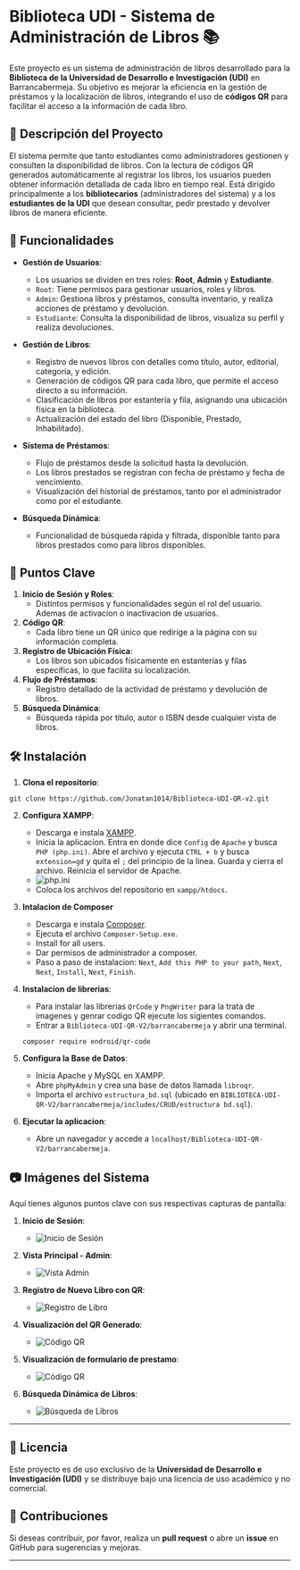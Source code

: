 # Biblioteca UDI - Sistema de Administración de Libros 📚

Este proyecto es un sistema de administración de libros desarrollado para la **Biblioteca de la Universidad de Desarrollo e Investigación (UDI)** en Barrancabermeja. Su objetivo es mejorar la eficiencia en la gestión de préstamos y la localización de libros, integrando el uso de **códigos QR** para facilitar el acceso a la información de cada libro.

## 📌 Descripción del Proyecto

El sistema permite que tanto estudiantes como administradores gestionen y consulten la disponibilidad de libros. Con la lectura de códigos QR generados automáticamente al registrar los libros, los usuarios pueden obtener información detallada de cada libro en tiempo real. Está dirigido principalmente a los **bibliotecarios** (administradores del sistema) y a los **estudiantes de la UDI** que desean consultar, pedir prestado y devolver libros de manera eficiente.

## 🚀 Funcionalidades

- **Gestión de Usuarios**:
  - Los usuarios se dividen en tres roles: **Root**, **Admin** y **Estudiante**.
  - `Root`: Tiene permisos para gestionar usuarios, roles y libros.
  - `Admin`: Gestiona libros y préstamos, consulta inventario, y realiza acciones de préstamo y devolución.
  - `Estudiante`: Consulta la disponibilidad de libros, visualiza su perfil y realiza devoluciones.

- **Gestión de Libros**:
  - Registro de nuevos libros con detalles como título, autor, editorial, categoría, y edición.
  - Generación de códigos QR para cada libro, que permite el acceso directo a su información.
  - Clasificación de libros por estantería y fila, asignando una ubicación física en la biblioteca.
  - Actualización del estado del libro (Disponible, Prestado, Inhabilitado).

- **Sistema de Préstamos**:
  - Flujo de préstamos desde la solicitud hasta la devolución.
  - Los libros prestados se registran con fecha de préstamo y fecha de vencimiento.
  - Visualización del historial de préstamos, tanto por el administrador como por el estudiante.

- **Búsqueda Dinámica**:
  - Funcionalidad de búsqueda rápida y filtrada, disponible tanto para libros prestados como para libros disponibles.

## 🎯 Puntos Clave

1. **Inicio de Sesión y Roles**:
   - Distintos permisos y funcionalidades según el rol del usuario. Ademas de activacion o inactivacion de usuarios.
2. **Código QR**:
   - Cada libro tiene un QR único que redirige a la página con su información completa.
3. **Registro de Ubicación Física**:
   - Los libros son ubicados físicamente en estanterías y filas específicas, lo que facilita su localización.
4. **Flujo de Préstamos**:
   - Registro detallado de la actividad de préstamo y devolución de libros.
5. **Búsqueda Dinámica**:
   - Búsqueda rápida por título, autor o ISBN desde cualquier vista de libros.

## 🛠 Instalación

1. **Clona el repositorio**: 
```
git clone https://github.com/Jonatan1014/Biblioteca-UDI-QR-v2.git
```
2. **Configura XAMPP**:
   - Descarga e instala [XAMPP](https://sourceforge.net/projects/xampp/files/XAMPP%20Windows/8.2.12/xampp-windows-x64-8.2.12-0-VS16-installer.exe).
   - Inicia la aplicacion. Entra en donde dice `Config` de `Apache` y busca `PHP (php.ini)`. Abre el archivo y ejecuta `CTRL + b` y busca `extension=gd` y quita el `;` del principio de la linea. Guarda y cierra el archivo. Reinicia el servidor de Apache.
   - ![php.ini](imagesdoc/php.ini.png)
   - Coloca los archivos del repositorio en `xampp/htdocs`.
3. **Intalacion de Composer**
   - Descarga e instala [Composer](https://getcomposer.org/download/).
   - Ejecuta el archivo `Composer-Setup.exe`.
   - Install for all users.
   - Dar permisos de administrador a composer.
   - Paso a paso de instalacion: `Next`, `Add this PHP to your path`, `Next`, `Next`, `Install`, `Next`, `Finish`.
5. **Instalacion de librerias**:
   - Para instalar las librerias `QrCode` y `PngWriter` para la trata de imagenes y genrar codigo QR ejecute los sigientes comandos.
   - Entrar a `Biblioteca-UDI-QR-V2/barrancabermeja` y abrir una terminal.
   ```
   composer require endroid/qr-code

   ```

4. **Configura la Base de Datos**:
   - Inicia Apache y MySQL en XAMPP.
   - Abre `phpMyAdmin` y crea una base de datos llamada `libroqr`.
   - Importa el archivo `estructura_bd.sql` (ubicado en `BIBLIOTECA-UDI-QR-V2/barrancabermeja/includes/CRUD/estructura bd.sql`).
5. **Ejecutar la aplicacion**:
   - Abre un navegador y accede a `localhost/Biblioteca-UDI-QR-V2/barrancabermeja`.

## 📷 Imágenes del Sistema

Aquí tienes algunos puntos clave con sus respectivas capturas de pantalla:

1. **Inicio de Sesión**:
   - ![Inicio de Sesión](imagesdoc/LogIn.png)

2. **Vista Principal - Admin**:
   - ![Vista Admin](imagesdoc/HomeRoot.png)

3. **Registro de Nuevo Libro con QR**:
   - ![Registro de Libro](imagesdoc/BookRegister.png)

4. **Visualización del QR Generado**:
   - ![Código QR](imagesdoc/QRGenerate.png)

5. **Visualización de formulario de prestamo**:
   - ![Código QR](imagesdoc/LoanRegister.png)

6. **Búsqueda Dinámica de Libros**:
   - ![Búsqueda de Libros](imagesdoc/SearchDinamic.gif)

---

## 📄 Licencia

Este proyecto es de uso exclusivo de la **Universidad de Desarrollo e Investigación (UDI)** y se distribuye bajo una licencia de uso académico y no comercial.

## 🙌 Contribuciones

Si deseas contribuir, por favor, realiza un **pull request** o abre un **issue** en GitHub para sugerencias y mejoras.

--- 

